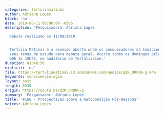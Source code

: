 ```yaml
---
categories: tertuliamatinal
author: Adriana Lopes
block: 'no'
date: 2019-08-11 09:00:00 -0306
description: 'Pesquisadora: Adriana Lopes

  Debate realizado em 11/08/2019


  Tertúlia Matinal é a reunião aberta onde os pesquisadores da Conscienciologia apresentam
  seus temas de estudo para debate geral. Ocorre todos os domingos pela manhã, das
  09h às 10h45, no auditório do Tertuliarium.'
duration: 01:48:50
explicit: 'no'
file: https://tertuliamatinal.s3.amazonaws.com/audios/q2R_ORUNk-g.m4a
keywords: conscienciologia
layout: post
length: 6530
origin: https://youtu.be/q2R_ORUNk-g
summary: 'Pesquisador: Adriana Lopes'
title: '#160 - Prospectivas sobre a Autocondição Pós-Dessoma'
voices: Adriana Lopes
---
```

